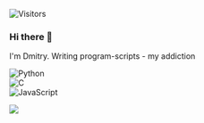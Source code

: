![Visitors](https://api.visitorbadge.io/api/visitors?path=m1croslash&countColor=%23263759)

### Hi there 👋
I'm Dmitry. Writing program-scripts - my addiction

![Python](https://img.shields.io/badge/-Python-3776AB?style=flat&logo=python&logoColor=white)  
![C](https://img.shields.io/badge/-C-00599C?style=flat&logo=c&logoColor=white)  
![JavaScript](https://img.shields.io/badge/-JavaScript-F7DF1E?style=flat&logo=javascript&logoColor=black)

[![](https://github-readme-stats.vercel.app/api?username=m1croslash&show_icons=true&hide_title=1&bg_color=000000&title_color=ff0000&text_color=aaaaaa&icon_color=ff4444)](https://github.com/m1croslash)


